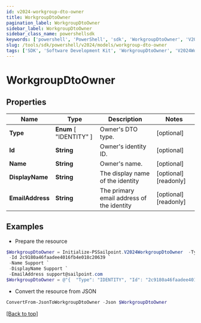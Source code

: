 ```yaml
---
id: v2024-workgroup-dto-owner
title: WorkgroupDtoOwner
pagination_label: WorkgroupDtoOwner
sidebar_label: WorkgroupDtoOwner
sidebar_class_name: powershellsdk
keywords: ['powershell', 'PowerShell', 'sdk', 'WorkgroupDtoOwner', 'V2024WorkgroupDtoOwner'] 
slug: /tools/sdk/powershell/v2024/models/workgroup-dto-owner
tags: ['SDK', 'Software Development Kit', 'WorkgroupDtoOwner', 'V2024WorkgroupDtoOwner']
---
```



# WorkgroupDtoOwner

## Properties

Name | Type | Description | Notes
------------ | ------------- | ------------- | -------------
**Type** |  **Enum** [  "IDENTITY" ] | Owner's DTO type. | [optional] 
**Id** | **String** | Owner's identity ID. | [optional] 
**Name** | **String** | Owner's name. | [optional] 
**DisplayName** | **String** | The display name of the identity | [optional] [readonly] 
**EmailAddress** | **String** | The primary email address of the identity | [optional] [readonly] 

## Examples

- Prepare the resource
```powershell
$WorkgroupDtoOwner = Initialize-PSSailpoint.V2024WorkgroupDtoOwner  -Type IDENTITY `
 -Id 2c9180a46faadee4016fb4e018c20639 `
 -Name Support `
 -DisplayName Support `
 -EmailAddress support@sailpoint.com
$WorkgroupDtoOwner = @"{  "Type": "IDENTITY", "Id": "2c9180a46faadee4016fb4e018c20639", "Name": "Support", "DisplayName": "Support", "EmailAddress": "support@sailpoint.com" }"@
```

- Convert the resource from JSON
```powershell
ConvertFrom-JsonToWorkgroupDtoOwner -Json $WorkgroupDtoOwner
```


[[Back to top]](#) 

